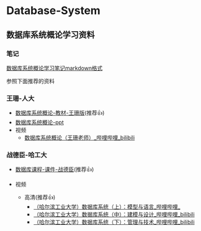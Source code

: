 # Database-System

## 数据库系统概论学习资料

### 笔记

[数据库系统概论学习笔记markdown格式](.\数据库系统概论.md)

参照下面推荐的资料

### 王珊-人大

* [数据库系统概论-教材-王珊版](.\王珊-人大\数据库系统概论-第5版.pdf)(推荐👍)
* [数据库系统概论-ppt](.\王珊-人大\ppt课件)
* 视频
  * [数据库系统概论（王珊老师）_哔哩哔哩_bilibili](https://www.bilibili.com/video/BV1pW411W7Do?spm_id_from=333.337.search-card.all.click)

### 战德臣-哈工大

* [数据库课程-课件-战德臣](.\战德臣-哈工大\哈工大数据库系统MOOC配套ppt)(推荐👍)

* 视频

  * 高清(推荐👍)
    * [（哈尔滨工业大学）数据库系统（上）：模型与语言_哔哩哔哩_](https://www.bilibili.com/video/BV1U64y1u7mb?p=1)
    * [（哈尔滨工业大学）数据库系统（中）：建模与设计_哔哩哔哩_bilibili](https://www.bilibili.com/video/BV1RK4y1C7Th/?spm_id_from=333.788.recommend_more_video.0)
    * [（哈尔滨工业大学）数据库系统（下）：管理与技术_哔哩哔哩_bilibili](https://www.bilibili.com/video/BV1Bc411h7dd/?spm_id_from=333.788.recommend_more_video.0)

  

  
